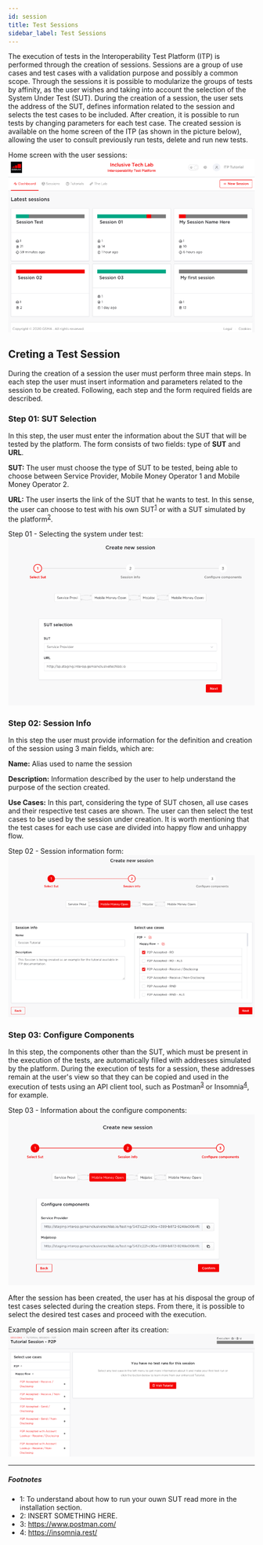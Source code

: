 ```yaml
--- 
id: session
title: Test Sessions
sidebar_label: Test Sessions
--- 
```



The execution of tests in the Interoperability Test Platform (ITP) is performed through the creation of sessions. Sessions are a group of use cases and test cases with a validation purpose and possibly a common scope. Through the sessions it is possible to modularize the groups of tests by affinity, as the user wishes and taking into account the selection of the System Under Test (SUT). During the creation of a session, the user sets the address of the SUT, defines information related to the session and selects the test cases to be included. After creation, it is possible to run tests by changing parameters for each test case. The created session is available on the home screen of the ITP (as shown in the picture below), allowing the user to consult previously run tests, delete and run new tests.

Home screen with the user sessions:
![ITP Home](/img/itphome.png)

## Creting a Test Session

During the creation of a session the user must perform three main steps. In each step the user must insert information and parameters related to the session to be created. Following, each step and the form required fields are described.

### Step 01: SUT Selection

In this step, the user must enter the information about the SUT that will be tested by the platform. The form consists of two fields: type of **SUT** and **URL**.

**SUT:** The user must choose the type of SUT to be tested, being able to choose between Service Provider, Mobile Money Operator 1 and Mobile Money Operator 2.

**URL:** The user inserts the link of the SUT that he wants to test. In this sense, the user can choose to test with his own SUT<sup>[1](#instancedsut)</sup> or with a SUT simulated by the platform<sup>[2](#simulatedsut)</sup>.

Step 01 - Selecting the system under test:
![ITP Session SUT Selection](/img/itpselectsut.png)

### Step 02: Session Info

In this step the user must provide information for the definition and creation of the session using 3 main fields, which are:

**Name:** Alias used to name the session

**Description:** Information described by the user to help understand the purpose of the section created.

**Use Cases:** In this part, considering the type of SUT chosen, all use cases and their respective test cases are shown. The user can then select the test cases to be used by the session under creation. It is worth mentioning that the test cases for each use case are divided into happy flow and unhappy flow.

Step 02 - Session information form:
![ITP Session Info](/img/itpsessioninfo.png)

### Step 03: Configure Components

In this step, the components other than the SUT, which must be present in the execution of the tests, are automatically filled with addresses simulated by the platform. During the execution of tests for a session, these addresses remain at the user's view so that they can be copied and used in the execution of tests using an API client tool, such as Postman<sup>[3](#postman)</sup> or Insomnia<sup>[4](#insomnia)</sup>, for example.

Step 03 - Information about the configure components:
![ITP Session Configure Compponents](/img/itpsessionconfigure.png)

After the session has been created, the user has at his disposal the group of test cases selected during the creation steps. From there, it is possible to select the desired test cases and proceed with the execution.

Example of session main screen after its creation:
![Session Screen](/img/itpsessionscreen.png)

---

##### Footnotes

- <a name="instancedsut">1</a>: To understand about how to run your ouwn SUT read more in the installation section.
- <a name="simulatedsut">2</a>: INSERT SOMETHING HERE.
- <a name="postman">3</a>: https://www.postman.com/
- <a name="insomnia">4</a>: https://insomnia.rest/
